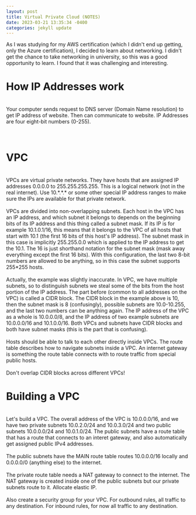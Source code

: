 ```yaml
---
layout: post
title: Virtual Private Cloud (NOTES)
date: 2023-03-21 13:35:34 -0400
categories: jekyll update
---
```


As I was studying for my AWS certification (which I didn't end up getting, only the Azure certification), I decided to learn about networking. I didn't get the chance to take networking in university, so this was a good opportunity to learn. I found that it was challenging and interesting.

<h1>How IP Addresses work</h1>
<p>
<br>Your computer sends request to DNS server (Domain Name resolution) to get IP address of website. Then can communicate to website. IP Addresses are four eight-bit numbers (0-255). <br>
<br><br>
</p>

<h1>VPC</h1>
<p>
<br>VPCs are virtual private networks. They have hosts that are assigned IP addresses 0.0.0.0 to 255.255.255.255. This is a logical network (not in the real internet). Use 10.*.*.* or some other special IP address ranges to make sure the IPs are available for that private network. <br>
<br>VPCs are divided into non-overlapping subnets. Each host in the VPC has an IP address, and which subnet it belongs to depends on the beginning bits of its IP address and this thing called a subnet mask. If its IP is for example 10.1.0.1/16, this means that it belongs to the VPC of all hosts that start with 10.1 (the first 16 bits of this host's IP address). The subnet mask in this case is implicitly 255.255.0.0 which is applied to the IP address to get the 10.1. The 16 is just shorthand notation for the subnet mask (mask away everything except the first 16 bits). With this configuration, the last two 8-bit numbers are allowed to be anything, so in this case the subnet supports 255*255 hosts.<br>
<br>Actually, the example was slightly inaccurate. In VPC, we have multiple subnets, so to distinguish subnets we steal some of the bits from the host portion of the IP address. The part before (common to all addresses on the VPC) is called a CIDR block. The CIDR block in the example above is 10, then the subnet mask is 8 (confusingly), possible subnets are 10.0-10.255, and the last two numbers can be anything again. The IP address of the VPC as a whole is 10.0.0.0/8, and the IP address of two example subnets are 10.0.0.0/16 and 10.1.0.0/16. Both VPCs and subnets have CIDR blocks and both have subnet masks (this is the part that is confusing). <br>
<br>Hosts should be able to talk to each other directly inside VPCs. The route table describes how to navigate subnets inside a VPC. An internet gateway is something the route table connects with to route traffic from special public hosts. <br>
<br>Don't overlap CIDR blocks across different VPCs!<br>
</p>

<h1>Building a VPC</h1>
<p>
<br>Let's build a VPC. The overall address of the VPC is 10.0.0.0/16, and we have two private subnets 10.0.2.0/24 and 10.0.3.0/24 and two public subnets 10.0.0.0/24 and 10.0.1.0/24. The public subnets have a route table that has a route that connects to an interet gateway, and also automatically get assigned public IPv4 addresses.  <br>
<br>The public subnets have the MAIN route table routes 10.0.0.0/16 locally and 0.0.0.0/0 (anything else) to the internet. <br>
<br>The private route table needs a NAT gateway to connect to the internet. The NAT gateway is created inside one of the public subnets but our private subnets route to it. Allocate elastic IP. <br>
<br>Also create a security group for your VPC. For outbound rules, all traffic to any destination. For inbound rules, for now all traffic to any destination. <br>
</p>

<!---
<h1></h1>
<p>
<br><br>
<br><br>
</p>
-->
